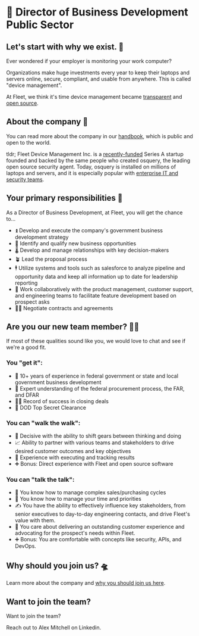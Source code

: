 # 🐋 Director of Business Development Public Sector

## Let's start with why we exist. 📡

Ever wondered if your employer is monitoring your work computer?

Organizations make huge investments every year to keep their laptops and servers online, secure, compliant, and usable from anywhere. This is called "device management".

At Fleet, we think it's time device management became [transparent](https://fleetdm.com/transparency) and [open source](https://fleetdm.com/handbook/company#open-source).


## About the company 🌈

You can read more about the company in our [handbook](https://fleetdm.com/handbook/company), which is public and open to the world.

tldr; Fleet Device Management Inc. is a [recently-funded](https://techcrunch.com/2022/04/28/fleet-nabs-20m-to-enable-enterprises-to-manage-their-devices/) Series A startup founded and backed by the same people who created osquery, the leading open source security agent. Today, osquery is installed on millions of laptops and servers, and it is especially popular with [enterprise IT and security teams](https://www.linuxfoundation.org/press/press-release/the-linux-foundation-announces-intent-to-form-new-foundation-to-support-osquery-community).


## Your primary responsibilities 🔭

As a Director of Business Development, at Fleet, you will get the chance to…

- ⏫ Develop and execute the company's government business development strategy
- 📣 Identify and qualify new business opportunities
- 🌡️ Develop and manage relationships with key decision-makers
- 🪴 Lead the proposal process
- 🕴️ Utilize systems and tools such as salesforce to analyze pipeline and opportunity data and keep all information up to date for leadership reporting
- 🚀 Work collaboratively with the product management, customer support, and engineering teams to facilitate feature development based on prospect asks
- 🧑‍💻 Negotiate contracts and agreements

## Are you our new team member? 🧑‍🚀

If most of these qualities sound like you, we would love to chat and see if we're a good fit.

### You "get it":

- 🦉 10+ years of experience in federal government or state and local government business development
- 🧪 Expert understanding of the federal procurement process, the FAR, and DFAR
- 🧑‍💻 Record of success in closing deals
- 👀 DOD Top Secret Clearance

### You can "walk the walk":

- 🤝 Decisive with the ability to shift gears between thinking and doing
- 📈 Ability to partner with various teams and stakeholders to drive desired customer outcomes and key objectives
- 👀 Experience with executing and tracking results 
- ➕ Bonus: Direct experience with Fleet and open source software

### You can "talk the talk":

- 💭 You know how to manage complex sales/purchasing cycles
- 💖 You know how to manage your time and priorities
- ✍ You have the ability to effectively influence key stakeholders, from senior executives to day-to-day engineering contacts, and drive Fleet's value with them.
- 🧬 You care about delivering an outstanding customer experience and advocating for the prospect's needs within Fleet.
- ➕ Bonus: You are comfortable with concepts like security, APIs, and DevOps.

## Why should you join us? 🛸

Learn more about the company and [why you should join us here](https://fleetdm.com/handbook/company#is-it-any-good).


## Want to join the team?

Want to join the team?

Reach out to Alex Mitchell on Linkedin.
